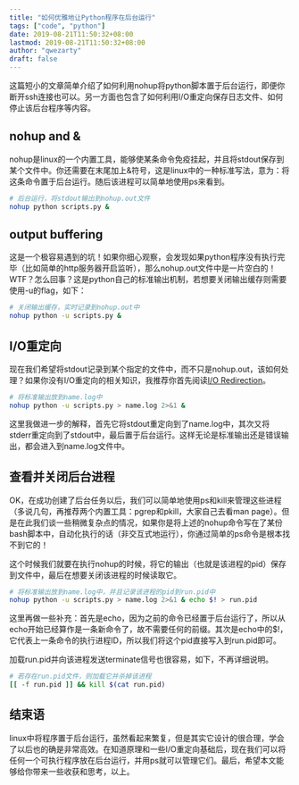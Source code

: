 ```yaml
---
title: "如何优雅地让Python程序在后台运行"
tags: ["code", "python"]
date: 2019-08-21T11:50:32+08:00
lastmod: 2019-08-21T11:50:32+08:00
author: "qwezarty"
draft: false
---
```


这篇短小的文章简单介绍了如何利用nohup将python脚本置于后台运行，即便你断开ssh连接也可以。另一方面也包含了如何利用I/O重定向保存日志文件、如何停止该后台程序等内容。

## nohup and &

nohup是linux的一个内置工具，能够使某条命令免疫挂起，并且将stdout保存到某个文件中。你还需要在末尾加上&符号，这是linux中的一种标准写法，意为：将这条命令置于后台运行。随后该进程可以简单地使用ps来看到。

```bash
# 后台运行，将stdout输出到nohup.out文件
nohup python scripts.py &
```

## output buffering

这是一个极容易遇到的坑！如果你细心观察，会发现如果python程序没有执行完毕（比如简单的http服务器开启监听），那么nohup.out文件中是一片空白的！WTF？怎么回事？这是python自己的标准输出机制，若想要关闭输出缓存则需要使用-u的flag，如下：

```bash
# 关闭输出缓存，实时记录到nohup.out中
nohup python -u scripts.py &
```

## I/O重定向

现在我们希望将stdout记录到某个指定的文件中，而不只是nohup.out，该如何处理？如果你没有I/O重定向的相关知识，我推荐你首先阅读[I/O Redirection](http://linuxcommand.org/lc3_lts0070.php)。

```bash
# 将标准输出放到name.log中
nohup python -u scripts.py > name.log 2>&1 &
```

这里我做进一步的解释，首先它将stdout重定向到了name.log中，其次又将stderr重定向到了stdout中，最后置于后台运行。这样无论是标准输出还是错误输出，都会进入到name.log文件中。

## 查看并关闭后台进程

OK，在成功创建了后台任务以后，我们可以简单地使用ps和kill来管理这些进程（多说几句，再推荐两个内置工具：pgrep和pkill，大家自己去看man page）。但是在此我们谈一些稍微复杂点的情况，如果你是将上述的nohup命令写在了某份bash脚本中，自动化执行的话（非交互式地运行），你通过简单的ps命令是根本找不到它的！

这个时候我们就要在执行nohup的时候，将它的输出（也就是该进程的pid）保存到文件中，最后在想要关闭该进程的时候读取它。

```bash
# 将标准输出放到name.log中，并且记录该进程的pid到run.pid中
nohup python -u scripts.py > name.log 2>&1 & echo $! > run.pid
```

这里再做一些补充：首先是echo，因为之前的命令已经置于后台运行了，所以从echo开始已经算作是一条新命令了，故不需要任何的前缀。其次是echo中的$!，它代表上一条命令的执行进程ID，所以我们将这个pid直接写入到run.pid即可。

加载run.pid并向该进程发送terminate信号也很容易，如下，不再详细说明。

```bash
# 若存在run.pid文件，则加载它并杀掉该进程
[[ -f run.pid ]] && kill $(cat run.pid)
```

## 结束语

linux中将程序置于后台运行，虽然看起来繁复，但是其实它设计的很合理，学会了以后也的确是非常高效。在知道原理和一些I/O重定向基础后，现在我们可以将任何一个可执行程序放在后台运行，并用ps就可以管理它们。最后，希望本文能够给你带来一些收获和思考，以上。

